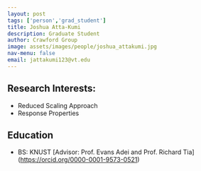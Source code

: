 ```yaml
---
layout: post 
tags: ['person','grad_student']
title: Joshua Atta-Kumi
description: Graduate Student 
author: Crawford Group 
image: assets/images/people/joshua_attakumi.jpg
nav-menu: false 
email: jattakumi123@vt.edu
---
```


## Research Interests:
- Reduced Scaling Approach
- Response Properties
## Education
- BS: KNUST [Advisor: Prof. Evans Adei and Prof. Richard Tia] (https://orcid.org/0000-0001-9573-0521)

